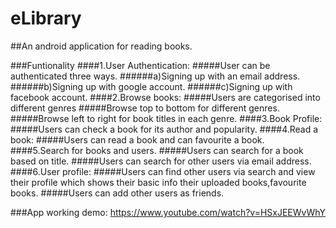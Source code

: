 # eLibrary

##An android application for reading books.

###Funtionality
####1.User Authentication:
#####User can be authenticated three ways.
######a)Signing up with an email address.
######b)Signing up with google account.
######c)Signing up with facebook account.
####2.Browse books:
#####Users are categorised into different genres
#####Browse top to bottom for different genres.
#####Browse left to right for book titles in each genre.
####3.Book Profile:
#####Users can check a book for its author and popularity.
####4.Read a book:
#####Users can read a book and can favourite a book.
####5.Search for books and users.
#####Users can search for a book based on title. 
#####Users can search for other users via email address.
####6.User profile:
#####Users can find other users via search and view their profile which shows their basic info their uploaded books,favourite books.
#####Users can add other users as friends.

###App working demo:
https://www.youtube.com/watch?v=HSxJEEWvWhY




